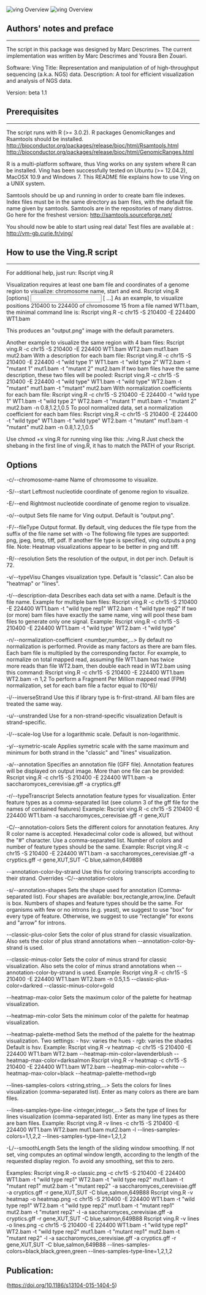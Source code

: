 ![ving Overview](Figure/ving.png)
![ving Overview](Figure/ving2.png)

## Authors' notes and preface
--------------------------
The script in this package was designed by Marc Descrimes.
The current implementation was written by Marc Descrimes and Yousra Ben Zouari.

Software: Ving
Title: Representation and manipulation of of high-throughput sequencing (a.k.a. NGS) data.
Description: A tool for efficient visualization and analysis of NGS data.

Version: beta 1.1


## Prerequisites
-------------
The script runs with R (>= 3.0.2). 
R packages GenomicRanges and Rsamtools should be installed.
    http://bioconductor.org/packages/release/bioc/html/Rsamtools.html
    http://bioconductor.org/packages/release/bioc/html/GenomicRanges.html
    
R is a multi-platform software, thus Ving works on any system where R can be installed.
Ving has been successfully tested on Ubuntu (>= 12.04.2), MacOSX 10.9 and Windows 7.
This README file explains how to use Ving on a UNIX system.

Samtools should be up and running in order to create bam file indexes. 
Index files must be in the same directory as bam files, with the default 
file name given by samtools.
Samtools are in the repositories of many distros. Go here for the freshest version:
    http://samtools.sourceforge.net/

You should now be able to start using real data! 
Test files are available at :
    http://vm-gb.curie.fr/ving/


## How to use the Ving.R script
----------------------------
For additional help, just run: Rscript ving.R

Visualization requires at least one bam file and coordinates of a genome 
region to visualize: chromosome name, start and end.
    Rscript ving.R [options] <input> [<input2> <input3> ...]
As an example, to visualize positions 210400 to 224400 of chromosome 15 
from a file named WT1.bam, the minimal command line is:
    Rscript ving.R -c chr15 -S 210400 -E 224400 WT1.bam
    
This produces an "output.png" image with the default parameters.

Another example to visualize the same region with 4 bam files:
    Rscript ving.R -c chr15 -S 210400 -E 224400 WT1.bam WT2.bam mut1.bam mut2.bam
With a description for each bam file:
    Rscript ving.R -c chr15 -S 210400 -E 224400 -t "wild type 1" WT1.bam -t "wild type 2" WT2.bam -t "mutant 1" mut1.bam -t "mutant 2" mut2.bam
If two bam files have the same description, these two files will be pooled:
    Rscript ving.R -c chr15 -S 210400 -E 224400 -t "wild type" WT1.bam -t "wild type" WT2.bam -t "mutant" mut1.bam -t "mutant" mut2.bam
With normalization coefficients for each bam file:
    Rscript ving.R -c chr15 -S 210400 -E 224400 -t "wild type 1" WT1.bam -t "wild type 2" WT2.bam -t "mutant 1" mut1.bam -t "mutant 2" mut2.bam -n 0.8,1.2,1,0.5
To pool normalized data, set a normalization coefficient for each bam files:
    Rscript ving.R -c chr15 -S 210400 -E 224400 -t "wild type" WT1.bam -t "wild type" WT2.bam -t "mutant" mut1.bam -t "mutant" mut2.bam -n 0.8,1.2,1,0.5
    
Use chmod +x ving.R for running ving like this: ./ving.R
Just check the shebang in the first line of ving.R, it has to match the PATH of your Rscript.


Options
-------

-c/--chromosome-name <string>
    Name of chromosome to visualize.

-S/--start <integer>
    Leftmost nucleotide coordinate of genome region to visualize.

-E/--end <integer>
    Rightmost nucleotide coordinate of genome region to visualize.

-o/--output <string>
    Sets file name for Ving output. Default is "output.png".

-F/--fileType <string>
    Output format.
    By default, ving deduces the file type from the suffix of the file name set with -o
    The following file types are supported: png, jpeg, bmp, tiff, pdf.
    If another file type is specified, ving outputs a png file.
    Note: Heatmap visualizations appear to be better in png and tiff.

-R/--resolution <integer>
    Sets the resolution of the output, in dot per inch. Default is 72.
    
-v/--typeVisu <string>
    Changes visualization type. Default is "classic". Can also be "heatmap" or "lines".
    
-t/--description-data <string>
    Describes each data set with a name. Default is the file name.
    Example for multiple bam files:
	Rscript ving.R -c chr15 -S 210400 -E 224400 WT1.bam -t "wild type rep1" WT2.bam -t "wild type rep2"
    If two (or more) bam files have exactly the same name, ving will pool these bam files
    to generate only one signal.
    Example:
	Rscript ving.R -c chr15 -S 210400 -E 224400 WT1.bam -t "wild type" WT2.bam -t "wild type"

-n/--normalization-coefficient <number,number,...>
    By default no normalization is performed.
    Provide as many factors as there are bam files.
    Each bam file is multiplied by the corresponding factor. 
    For example, to normalize on total mapped read, assuming file WT1.bam has twice  
    more reads than file WT2.bam, then double each read in WT2.bam using this command: 
	Rscript ving.R -c chr15 -S 210400 -E 224400 WT1.bam WT2.bam -n 1,2
    To perform a Fragment Per Million mapped read (FPM) normalization, set for each 
    bam file a factor equal to (10^6)/<number of mapped fragments>
    
-i/--inverseStrand
    Use this if library type is fr-first-strand.
    All bam files are treated the same way.

-u/--unstranded
    Use for a non-strand-specific visualization
    Default is strand-specific.
    
-l/--scale-log
    Use for a logarithmic scale.
    Default is non-logarithmic.
    
-y/--symetric-scale
    Applies symetric scale with the same maximum and minimum
    for both strand in the "classic" and "lines" visualization.
    
-a/--annotation <string>
    Specifies an annotation file (GFF file). 
    Annotation features will be displayed on output image.
    More than one file can be provided:
	Rscript ving.R -c chr15 -S 210400 -E 224400 WT1.bam -a saccharomyces_cerevisiae.gff -a cryptics.gff 
    
-r/--typeTranscript <string>
    Selects annotation feature types for visualization. Enter feature types as a comma-separated list 
    (see column 3 of the gff file for the names of contained features)
    Example:
	Rscript ving.R -c chr15 -S 210400 -E 224400 WT1.bam -a saccharomyces_cerevisiae.gff -r gene,XUT
    
-C/--annotation-colors <string>
    Sets the different colors for annotation features. Any R color name is accepted.
    Hexadecimal color code is allowed, but without the "#" character.
    Use a comma-separated list. Number of colors and number of feature types should be the same.
    Example:
	Rscript ving.R -c chr15 -S 210400 -E 224400 WT1.bam -a saccharomyces_cerevisiae.gff -a cryptics.gff -r gene,XUT,SUT -C blue,salmon,649B88
    
--annotation-color-by-strand
    Use this for coloring transcripts according to their strand.
    Overrides -C/--annotation-colors
    
-s/--annotation-shapes <string>
    Sets the shape used for annotation (Comma-separated list).
    Four shapes are available: box,rectangle,arrow,line. Default is box.
    Numbers of shapes and feature types should be the same.
    For organisms with few or no introns (e.g. yeast), we suggest to use "box" for every type of feature.
    Otherwise, we suggest to use "rectangle" for exons and "arrow" for introns.
    
--classic-plus-color <string>
    Sets the color of plus strand for classic visualization.
    Also sets the color of plus strand annotations when --annotation-color-by-strand 
    is used.
    
--classic-minus-color <string>
    Sets the color of minus strand for classic visualization.
    Also sets the color of minus strand annotations when --annotation-color-by-strand 
    is used.
    Example:
	Rscript ving.R -c chr15 -S 210400 -E 224400 WT1.bam WT2.bam -n 0.5,1.5 --classic-plus-color=darkred --classic-minus-color=gold
    
--heatmap-max-color <string>
    Sets the maximum color of the palette for heatmap visualization.
    
--heatmap-min-color <string>
    Sets the minimum color of the palette for heatmap visualization.
    
--heatmap-palette-method <string>
    Sets the method of the palette for the heatmap visualization.
    Two settings:
      - hsv: varies the hues
      - rgb: varies the shades
    Default is hsv.
    Example:
	Rscript ving.R -v heatmap -c chr15 -S 210400 -E 224400 WT1.bam WT2.bam --heatmap-min-color=lavenderblush --heatmap-max-color=darksalmon
	Rscript ving.R -v heatmap -c chr15 -S 210400 -E 224400 WT1.bam WT2.bam --heatmap-min-color=white --heatmap-max-color=black --heatmap-palette-method=rgb
    
--lines-samples-colors <string,string,...>
    Sets the colors for lines visualization (comma-separated list).
    Enter as many colors as there are bam files.
    
--lines-samples-type-line <integer,integer,...>
    Sets the type of lines for lines visualization (comma-separated list). 
    Enter as many line types as there are bam files.
    Example:
	Rscript ving.R -v lines -c chr15 -S 210400 -E 224400 WT1.bam WT2.bam mut1.bam mut2.bam -l --lines-samples-colors=1,1,2,2 --lines-samples-type-line=1,2,1,2

-L/--smoothLength <number>
    Sets the length of the sliding window smoothing. If not set, ving computes an 
    optimal window length, according to the length of the requested display region.
    To avoid any smoothing, set this to zero.
	
Examples:
  Rscript ving.R -o classic.png -c chr15 -S 210400 -E 224400 WT1.bam -t "wild type rep1" WT2.bam -t "wild type rep2" mut1.bam -t "mutant rep1" mut2.bam -t "mutant rep2" -a saccharomyces_cerevisiae.gff -a cryptics.gff -r gene,XUT,SUT -C blue,salmon,649B88
  Rscript ving.R -v heatmap -o heatmap.png -c chr15 -S 210400 -E 224400 WT1.bam -t "wild type rep1" WT2.bam -t "wild type rep2" mut1.bam -t "mutant rep1" mut2.bam -t "mutant rep2" -l -a saccharomyces_cerevisiae.gff -a cryptics.gff -r gene,XUT,SUT -C blue,salmon,649B88
  Rscript ving.R -v lines -o lines.png -c chr15 -S 210400 -E 224400 WT1.bam -t "wild type rep1" WT2.bam -t "wild type rep2" mut1.bam -t "mutant rep1" mut2.bam -t "mutant rep2" -l -a saccharomyces_cerevisiae.gff -a cryptics.gff -r gene,XUT,SUT -C blue,salmon,649B88 --lines-samples-colors=black,black,green,green --lines-samples-type-line=1,2,1,2

## Publication: 
(https://doi.org/10.1186/s13104-015-1404-5)
